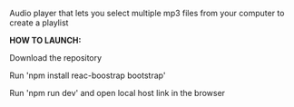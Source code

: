 Audio player that lets you select multiple mp3 files from your computer to create a playlist


**HOW TO LAUNCH:**

Download the repository

Run 'npm install reac-boostrap bootstrap'

Run 'npm run dev' and open local host link in the browser
